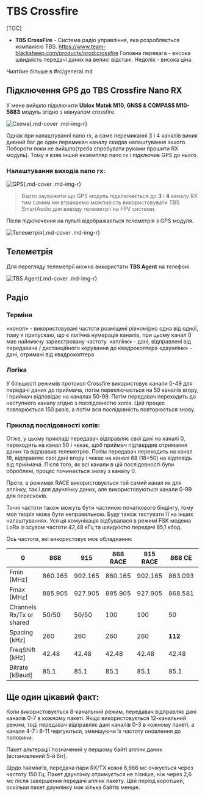 # TBS Crossfire


[TOC]

* **TBS CrossFire** - Система радіо управління, яка розробляється компанією TBS. https://www.team-blacksheep.com/products/prod:crossfire Головна перевага - висока швидкість передачі даних на великі відстані. Недолік - висока ціна.

Чиатйие більше в #rc/general.md


## Підключення GPS до TBS Crossfire Nano RX
У мене вийшло підключити **Ublox Matek M10, GNSS & COMPASS M10-5883** модуль згідно з мануалом crossfire. 

![Схема](https://i.imgur.com/rYPHnOz.png){.md-cover .md-img-r}

Однак при налаштуванні nano rx, а саме перемиканні 3 і 4 каналів виник дивний баг де один перемикач каналу скидав налаштування іншого. Побороти поки не вийшло(треба спробувати руками прошити RX модуль). Тому я взяв інший екземпляр nano rx і підключив GPS до нього. 

### Налаштування виходів nano rx:

![GPS](https://i.imgur.com/vbo5mu0.jpg){.md-cover .md-img-r}

> Варто зауважити що GPS модуль підключається до **3** і **4** каналу RX тим самим ми втрачаємо можливість використовувати TBS SmartAudio для виводу телеметрії на FPV системи.

Після підключення на пульті відображається телеметрія з GPS модуля. 

![Телеметрія](https://i.imgur.com/M7T3NvD.jpg){.md-cover .md-img-r}


## Телеметрія
Для перегляду телеметрії можна використати **TBS Agent** на телефоні.

![TBS Agent](https://i.imgur.com/XySP1tP.jpg){.md-cover .md-img-r}


## Радіо

### Терміни

*«канал»* - використовувані частоти розміщені рівномірно одна від одної, тому я припускаю, що є логічна нумерація каналів, при цьому канал 0 має найнижчу зареєстровану частоту.
«аплінк» - дані, відправлені від передавача / дистанційного керування до квадрокоптера
«даунлінк» - дані, отримані від квадрокоптера

### Логіка


У більшості режимів протокол Crossfire використовує канали 0-49 для передачі даних до приймача, потім переключається на 50 каналів вгору, і приймач відповідає на каналах 50-99. Потім передавач переходить до наступного каналу згідно з послідовністю хопів. Цей процес повторюється 150 разів, а потім вся послідовність повторюється знову.

### Приклад послідовності хопів:
Отже, у цьому прикладі передавач відправляє свої дані на каналі 0, переходить на канал 50 і чекає, щоб приймач підтвердив отримання даних та відправив телеметрію. Потім передавач переходить на канал 18, відправляє свої дані вгору і чекає на каналі 68 (18+50) на відповідь від приймача. Після того, як всі канали в цій послідовності були оброблені, процес починається знову з каналу 0.

Проте, в режимах RACE використовується той самий канал як для аплінку, так і для даунлінку даних, але використовуються канали 0-99 для перескоків.

Точні частоти також можуть бути частиною початкового біндінгу, тому моя теорія може бути неправильною. Буду також тестувати її на інших налаштуваннях. Уся ця комунікація відбувалася в режимі FSK модема LoRa зі зсувом частоти 42,48 кГц та швидкістю передачі 85,1 кбод.

Ось частоти, які використовує моє обладнання:


| 0 | **868** | **915** | **868 RACE** | **915 RACE** | **868 CE** | **915 AU** |
|---|---|---|---|---|---|---|
| Fmin [MHz] | 860.165 | 902.165 | 860.165 | 902.165 | 863.093 | 915.165 |
| Fmax [MHz] | 885.905 | 927.905 | 885.905 | 927.905 | 868.581 | 927.905 |
| Channels Rx/Tx or shared | 50/50 | 50/50 | 100 | 100 | 50 | 50 |
| Spacing [kHz] | 260 | 260 | 260 | 260 | **112** | 260 |
| FreqShift [kHz] | 42.48 | 42.48 | 42.48 | 42.48 | 42.48 | 42.48 |
| Bitrate [kBaud] | 85.1 | 85.1 | 85.1 | 85.1 | 85.1 | 85.1 |




## Ще один цікавий факт:

Коли використовується 8-канальний режим, передавач відправляє дані каналів 0-7 в кожному пакеті.
Якщо використовується 12-канальний режим, тоді передавач відправляє дані каналів 0-3 в кожному пакеті, а канали 4-7 і 8-11 чергуються, зменшуючи їх частоту оновлення до половини.

Пакет альтерації позначений у першому байті аплінк даних (встановлений 5-й біт).

Щодо таймінгів, передача пари RX/TX кожні 6,666 мс очікується через частоту 150 Гц. Пакет даунлінку отримується не пізніше, ніж через 2,6 мс після завершення передачі аплінк пакету. Цей період коротший, оскільки пакет даунлінку має кілька байтів менше. 


